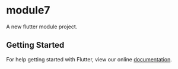 # module7

A new flutter module project.

## Getting Started

For help getting started with Flutter, view our online
[documentation](https://flutter.dev/).

